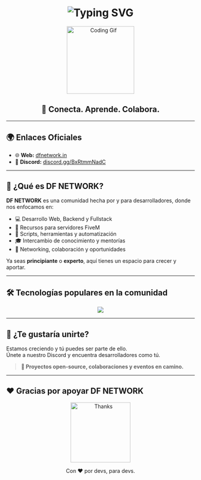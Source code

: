 <h1 align="center">
  <img src="https://readme-typing-svg.herokuapp.com?font=Fira+Code&weight=500&size=30&pause=1000&color=00C7AE&width=500&lines=Bienvenido+a+DF+NETWORK;Comunidad+de+devs+para+devs!" alt="Typing SVG" />
</h1>

<p align="center">
  <img src="https://media.giphy.com/media/iIqmM5tTjmpOB9mpbn/giphy.gif" width="180" alt="Coding Gif" />
</p>

<h2 align="center">🧠 Conecta. Aprende. Colabora.</h2>

---

## 🌍 Enlaces Oficiales

- 🌐 **Web:** [dfnetwork.in](https://dfnetwork.in)  
- 💬 **Discord:** [discord.gg/BxRtmmNadC](https://discord.gg/BxRtmmNadC)

---

## 🚀 ¿Qué es DF NETWORK?

**DF NETWORK** es una comunidad hecha por y para desarrolladores, donde nos enfocamos en:

- 💻 Desarrollo Web, Backend y Fullstack  
- 🧩 Recursos para servidores FiveM  
- 🔧 Scripts, herramientas y automatización  
- 🎓 Intercambio de conocimiento y mentorías  
- 🤝 Networking, colaboración y oportunidades

Ya seas **principiante** o **experto**, aquí tienes un espacio para crecer y aportar.

---

## 🛠 Tecnologías populares en la comunidad

<div align="center">
  <img src="https://skillicons.dev/icons?i=js,ts,nodejs,react,nextjs,nestjs,mysql,mongodb,git,figma,lua,c,csharp" />
</div>

---

## 🤝 ¿Te gustaría unirte?

Estamos creciendo y tú puedes ser parte de ello.  
Únete a nuestro Discord y encuentra desarrolladores como tú.

> **🚨 Proyectos open-source, colaboraciones y eventos en camino.**

---

## ❤️ Gracias por apoyar DF NETWORK

<p align="center">
  <img src="https://media.giphy.com/media/13HgwGsXF0aiGY/giphy.gif" width="160" alt="Thanks" />
</p>

<p align="center">
  Con ❤️ por devs, para devs.
</p>



